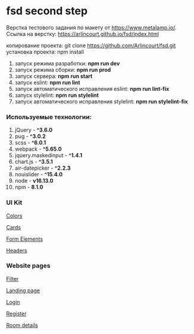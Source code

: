 # fsd second step 
Верстка тестового задания по макету от https://www.metalamp.io/. Ссылка на верстку: https://arlincourt.github.io/fsd/index.html

копирование проекта: git clone https://github.com/Arlincourt/fsd.git
установка проекта: npm install
1. запуск режима разработки: **npm run dev**
2. запуск режима сборки: **npm run prod**
3. запуск сервера: **npm run start**
4. запуск eslint: **npm run lint**
5. запуск автоматического исправления eslint: **npm run lint-fix**
6. запуск stylelint: **npm run stylelint**
7. запуск автоматического исправления stylelint: **npm run stylelint-fix**

### Используемые технологии:
1. jQuery - **^3.6.0**
2. pug - **^3.0.2**
3. scss - **^6.0.1**
4. webpack - **^5.65.0**
5. jquery.maskedinput - **^1.4.1**
6. chart.js - **^3.5.1**
7. air-datepicker - **^2.2.3**
8. nouislider - **^15.4.0**
9. node - **v16.13.0**
10. npm - **8.1.0**

### UI Kit

[Colors](https://arlincourt.github.io/fsd/colors.html)

[Cards](https://arlincourt.github.io/fsd/cards.html)

[Form Elements](https://arlincourt.github.io/fsd/form-elements.html)

[Headers](https://arlincourt.github.io/fsd/headers.html)

### Website pages

[Filter](https://arlincourt.github.io/fsd/filter.html)

[Landing page](https://arlincourt.github.io/fsd/landing-page.html)

[Login](https://arlincourt.github.io/fsd/login.html)

[Register](https://arlincourt.github.io/fsd/register.html)

[Room details](https://arlincourt.github.io/fsd/room-details.html)